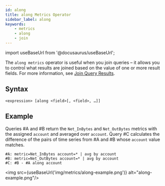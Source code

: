 ```yaml
---
id: along
title: along Metrics Operator
sidebar_label: along
keywords:
    - metrics
    - along
    - join
---
```


import useBaseUrl from '@docusaurus/useBaseUrl';

The `along metrics` operator is useful when you join queries – it allows you to control what results are joined based on the value of one or more result fields. For more information, see [Join Query Results](docs/metrics/introduction/joins.md).

## Syntax
`<expression> [along <field>[, <field>, …]]`

## Example
Queries #A and #B return the `Net_InBytes` and `Net_OutBytes` metrics with the assigned `account` and averaged over `account`. Query #C calculates the difference of the pairs of time series from #A and #B whose `account` value matches.

```
#A: metric=Net_InBytes account=* | avg by account
#B: metric=Net_OutBytes account=* | avg by account
#C: #B - #A along account
```
<img src={useBaseUrl('img/metrics/along-example.png')} alt="along-example.png"/>
